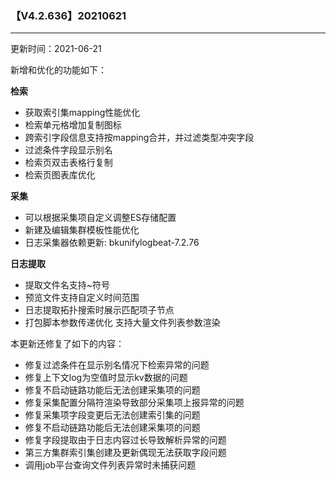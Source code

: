 ### 【V4.2.636】20210621
----
更新时间：2021-06-21

新增和优化的功能如下：

**检索**

* 获取索引集mapping性能优化
* 检索单元格增加复制图标
* 跨索引字段信息支持按mapping合并，并过滤类型冲突字段
* 过滤条件字段显示别名
* 检索页双击表格行复制
* 检索页图表库优化

**采集**

* 可以根据采集项自定义调整ES存储配置
* 新建及编辑集群模板性能优化
* 日志采集器依赖更新: bkunifylogbeat-7.2.76

**日志提取**

* 提取文件名支持~符号
* 预览文件支持自定义时间范围
* 日志提取拓扑搜索时展示匹配项子节点
* 打包脚本参数传递优化 支持大量文件列表参数渲染

本更新还修复了如下的内容：

* 修复过滤条件在显示别名情况下检索异常的问题
* 修复上下文log为空值时显示kv数据的问题
* 修复不启动链路功能后无法创建采集项的问题
* 修复采集配置分隔符渲染导致部分采集项上报异常的问题
* 修复采集项字段变更后无法创建索引集的问题
* 修复不启动链路功能后无法创建采集项的问题
* 修复字段提取由于日志内容过长导致解析异常的问题
* 第三方集群索引集创建及更新偶现无法获取字段问题
* 调用job平台查询文件列表异常时未捕获问题